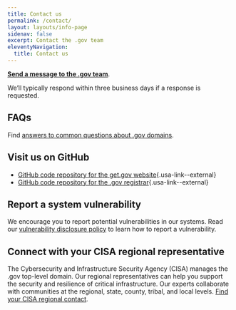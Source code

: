 ```yaml
---
title: Contact us
permalink: /contact/
layout: layouts/info-page
sidenav: false
excerpt: Contact the .gov team
eleventyNavigation:
  title: Contact us
---
```

  

**[Send a message to the .gov team](https://forms.office.com/g/Uq30UkMYRu)**. 

We’ll typically respond within three business days if a response is requested.

## FAQs
Find [answers to common questions about .gov domains](../help/faq).

## Visit us on GitHub

- [GitHub code repository for the get.gov website](https://github.com/cisagov/get.gov){.usa-link--external}
- [GitHub code repository for the .gov registrar](https://github.com/cisagov/manage.get.gov){.usa-link--external}

## Report a system vulnerability

We encourage you to report potential vulnerabilities in our systems. Read our [vulnerability disclosure policy](../vulnerability-disclosure-policy) to learn how to report a vulnerability.

## Connect with your CISA regional representative

The Cybersecurity and Infrastructure Security Agency (CISA) manages the .gov top-level domain. Our regional representatives can help you support the security and resilience of critical infrastructure. Our experts collaborate with communities at the regional, state, county, tribal, and local levels. [Find your CISA regional contact](https://www.cisa.gov/about/regions).
